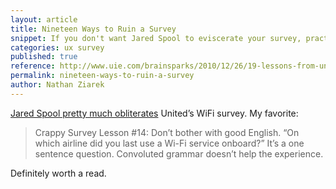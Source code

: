 ```yaml
---
layout: article
title: Nineteen Ways to Ruin a Survey
snippet: If you don't want Jared Spool to eviscerate your survey, practice a modicum of UX.
categories: ux survey
published: true
reference: http://www.uie.com/brainsparks/2010/12/26/19-lessons-from-united-airlines-on-how-to-build-a-crappy-survey/
permalink: nineteen-ways-to-ruin-a-survey
author: Nathan Ziarek
---
```



[Jared Spool pretty much obliterates][1] United’s WiFi survey. My favorite:

> Crappy Survey Lesson #14: Don’t bother with good English. “On which airline did you last use a Wi-Fi service onboard?” It’s a one sentence question. Convoluted grammar doesn’t help the experience.

Definitely worth a read.

[1]: http://www.uie.com/brainsparks/2010/12/26/19-lessons-from-united-airlines-on-how-to-build-a-crappy-survey/
